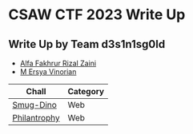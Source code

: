 # CSAW CTF 2023 Write Up

## Write Up by Team d3s1n1sg0ld

- [Alfa Fakhrur Rizal Zaini](https://github.com/DJumanto)
- [M Ersya Vinorian](https://github.com/mvinorian) 


| Chall | Category |
|----------|----------|
| [Smug-Dino](https://github.com/DJumanto/CSAWCTF-2023-WU/tree/main/Philantrophy) | Web |
| [Philantrophy](https://github.com/DJumanto/CSAWCTF-2023-WU/tree/main/Smug-Dino) | Web |
